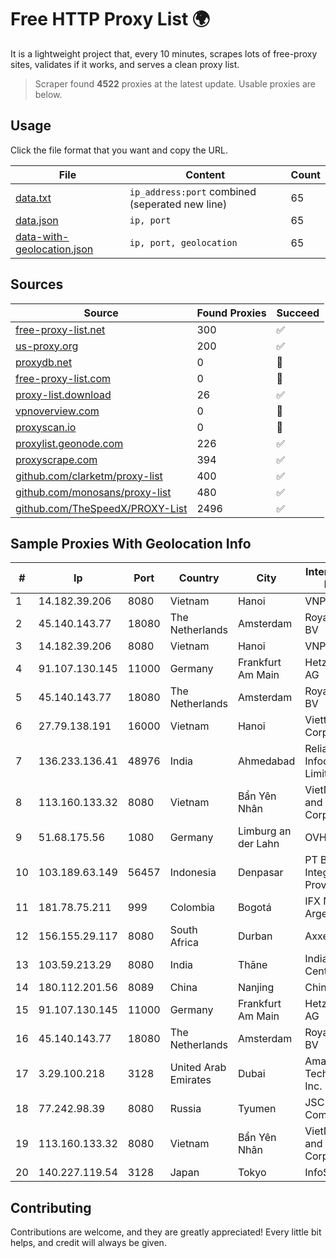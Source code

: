 
# Free HTTP Proxy List 🌍

It is a lightweight project that, every 10 minutes, scrapes lots of free-proxy sites, validates if it works, and serves a clean proxy list.


> Scraper found **4522** proxies at the latest update. Usable proxies are below.

## Usage

Click the file format that you want and copy the URL.


|File|Content|Count|
|----|-------|-----|
|[data.txt](https://raw.githubusercontent.com/themiralay/Proxy-List-World/master/data.txt)|`ip_address:port` combined (seperated new line)|65|
|[data.json](https://raw.githubusercontent.com/themiralay/Proxy-List-World/master/data.json)|`ip, port`|65|
|[data-with-geolocation.json](https://raw.githubusercontent.com/themiralay/Proxy-List-World/master/data-with-geolocation.json)|`ip, port, geolocation`|65|

## Sources

|Source|Found Proxies|Succeed|
|------|-------------|-------|
|[free-proxy-list.net](https://free-proxy-list.net)|300|✅|
|[us-proxy.org](https://www.us-proxy.org)|200|✅|
|[proxydb.net](http://proxydb.net)|0|🚫|
|[free-proxy-list.com](https://free-proxy-list.com/?page=&port=&type%5B%5D=http&type%5B%5D=https&up_time=0&search=Search)|0|🚫|
|[proxy-list.download](https://www.proxy-list.download/HTTP)|26|✅|
|[vpnoverview.com](https://vpnoverview.com/privacy/anonymous-browsing/free-proxy-servers)|0|🚫|
|[proxyscan.io](https://www.proxyscan.io)|0|🚫|
|[proxylist.geonode.com](https://proxylist.geonode.com/api/proxy-list?limit=300&page=1&sort_by=lastChecked&sort_type=desc&protocols=http,https)|226|✅|
|[proxyscrape.com](https://api.proxyscrape.com/v2/?request=displayproxies&protocol=http&timeout=10000&country=all&ssl=all&anonymity=all)|394|✅|
|[github.com/clarketm/proxy-list](https://raw.githubusercontent.com/clarketm/proxy-list/master/proxy-list-raw.txt)|400|✅|
|[github.com/monosans/proxy-list](https://raw.githubusercontent.com/monosans/proxy-list/main/proxies/http.txt)|480|✅|
|[github.com/TheSpeedX/PROXY-List](https://raw.githubusercontent.com/TheSpeedX/PROXY-List/master/http.txt)|2496|✅|


## Sample Proxies With Geolocation Info

|#|Ip|Port|Country|City|Internet Service Provider|
|-|--|----|-------|----|-------------------------|
|1|14.182.39.206|8080|Vietnam|Hanoi|VNPT|
|2|45.140.143.77|18080|The Netherlands|Amsterdam|RoyaleHosting BV|
|3|14.182.39.206|8080|Vietnam|Hanoi|VNPT|
|4|91.107.130.145|11000|Germany|Frankfurt Am Main|Hetzner Online AG|
|5|45.140.143.77|18080|The Netherlands|Amsterdam|RoyaleHosting BV|
|6|27.79.138.191|16000|Vietnam|Hanoi|Viettel Corporation|
|7|136.233.136.41|48976|India|Ahmedabad|Reliance Jio Infocomm Limited|
|8|113.160.133.32|8080|Vietnam|Bẩn Yên Nhân|VietNam Post and Telecom Corporation|
|9|51.68.175.56|1080|Germany|Limburg an der Lahn|OVH SAS|
|10|103.189.63.149|56457|Indonesia|Denpasar|PT Blip Integrator Provider|
|11|181.78.75.211|999|Colombia|Bogotá|IFX Networks Argentina S.R.L|
|12|156.155.29.117|8080|South Africa|Durban|AxxessNetworks|
|13|103.59.213.29|8080|India|Thāne|India Gaming Center|
|14|180.112.201.56|8089|China|Nanjing|Chinanet|
|15|91.107.130.145|11000|Germany|Frankfurt Am Main|Hetzner Online AG|
|16|45.140.143.77|18080|The Netherlands|Amsterdam|RoyaleHosting BV|
|17|3.29.100.218|3128|United Arab Emirates|Dubai|Amazon Technologies Inc.|
|18|77.242.98.39|8080|Russia|Tyumen|JSC "Russian Company" LIR|
|19|113.160.133.32|8080|Vietnam|Bẩn Yên Nhân|VietNam Post and Telecom Corporation|
|20|140.227.119.54|3128|Japan|Tokyo|InfoSphere|



## Contributing

Contributions are welcome, and they are greatly appreciated! Every
little bit helps, and credit will always be given.

